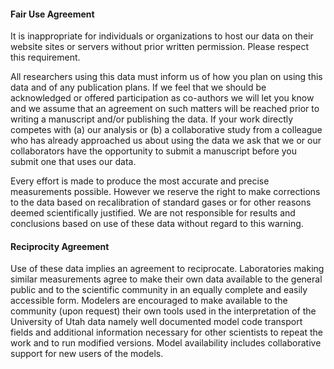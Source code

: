 #### Fair Use Agreement
It is inappropriate for individuals or organizations to host our data on their website sites or servers without prior written permission. Please respect this requirement.

All researchers using this data must inform us of how you plan on using this data and of any publication plans. If we feel that we should be acknowledged or offered participation as co-authors we will let you know and we assume that an agreement on such matters will be reached prior to writing a manuscript and/or publishing the data.  If your work directly competes with (a) our analysis or (b) a collaborative study from a colleague who has already approached us about using the data we ask that we or our collaborators have the opportunity to submit a manuscript before you submit one that uses our data.

Every effort is made to produce the most accurate and precise measurements possible.  However we reserve the right to make corrections to the data based on recalibration of standard gases or for other reasons deemed scientifically justified. We are not responsible for results and conclusions based on use of these data without regard to this warning.

#### Reciprocity Agreement
Use of these data implies an agreement to reciprocate. Laboratories making similar measurements agree to make their own data available to the general public and to the scientific community in an equally complete and easily accessible form. Modelers are encouraged to make available to the community (upon request) their own tools used in the interpretation of the University of Utah data namely well documented model code transport fields and additional information necessary for other scientists to repeat the work and to run modified versions. Model availability includes collaborative support for new users of the models.

